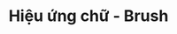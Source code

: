 ---
layout: "category-page"
title: "Hiệu ứng chữ - Brush"
description: "Tải miễn phí file đồ hoạ vector Hiệu ứng chữ - Brush png jpg pdf ai crd..."
permalink: "/category/hieu-ung-chu-brush/"
image: "/assets/images/affiliates.jpg"
color: "#121826"
---